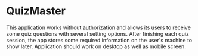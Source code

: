 # QuizMaster
This application works without authorization and allows its users to receive some quiz questions with several setting options. After finishing each quiz session, the app stores some required information on the user's machine to show later.  Application should work on desktop as well as mobile screen.
